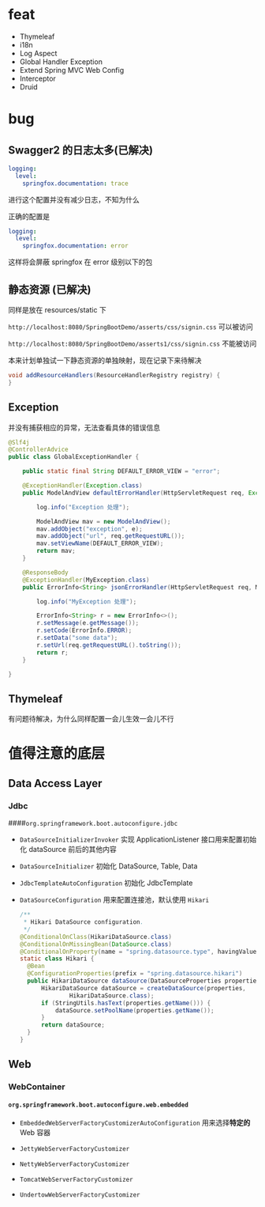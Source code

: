 # feat

* Thymeleaf
* i18n
* Log Aspect
* Global Handler Exception
* Extend Spring MVC Web Config
* Interceptor
* Druid



# bug


## Swagger2 的日志太多(已解决)

```yml
logging:
  level:
    springfox.documentation: trace
```

进行这个配置并没有减少日志，不知为什么


正确的配置是
```yml
logging:
  level:
    springfox.documentation: error
```

这样将会屏蔽 springfox 在 error 级别以下的包




## 静态资源 (已解决)

同样是放在 resources/static 下

``http://localhost:8080/SpringBootDemo/asserts/css/signin.css`` 可以被访问

``http://localhost:8080/SpringBootDemo/asserts1/css/signin.css`` 不能被访问

本来计划单独试一下静态资源的单独映射，现在记录下来待解决

```java
void addResourceHandlers(ResourceHandlerRegistry registry) {
}
```



## Exception

并没有捕获相应的异常，无法查看具体的错误信息

```java
@Slf4j
@ControllerAdvice
public class GlobalExceptionHandler {

    public static final String DEFAULT_ERROR_VIEW = "error";

    @ExceptionHandler(Exception.class)
    public ModelAndView defaultErrorHandler(HttpServletRequest req, Exception e) throws Exception {

        log.info("Exception 处理");

        ModelAndView mav = new ModelAndView();
        mav.addObject("exception", e);
        mav.addObject("url", req.getRequestURL());
        mav.setViewName(DEFAULT_ERROR_VIEW);
        return mav;
    }

    @ResponseBody
    @ExceptionHandler(MyException.class)
    public ErrorInfo<String> jsonErrorHandler(HttpServletRequest req, MyException e){

        log.info("MyException 处理");

        ErrorInfo<String> r = new ErrorInfo<>();
        r.setMessage(e.getMessage());
        r.setCode(ErrorInfo.ERROR);
        r.setData("some data");
        r.setUrl(req.getRequestURL().toString());
        return r;
    }

}
```



## Thymeleaf

有问题待解决，为什么同样配置一会儿生效一会儿不行





# 值得注意的底层

## Data Access Layer

###  Jdbc

####``org.springframework.boot.autoconfigure.jdbc``



* ``DataSourceInitializerInvoker`` 实现 ApplicationListener 接口用来配置初始化 dataSource 前后的其他内容

* ``DataSourceInitializer`` 初始化 DataSource, Table, Data

* ``JdbcTemplateAutoConfiguration``  初始化 JdbcTemplate

* ``DataSourceConfiguration`` 用来配置连接池，默认使用 ``Hikari``

  ``` Java
  /**
   * Hikari DataSource configuration.
   */
  @ConditionalOnClass(HikariDataSource.class)
  @ConditionalOnMissingBean(DataSource.class)
  @ConditionalOnProperty(name = "spring.datasource.type", havingValue = "com.zaxxer.hikari.HikariDataSource", matchIfMissing = true)
  static class Hikari {
  	@Bean
  	@ConfigurationProperties(prefix = "spring.datasource.hikari")
  	public HikariDataSource dataSource(DataSourceProperties properties) {
  		HikariDataSource dataSource = createDataSource(properties,
  				HikariDataSource.class);
  		if (StringUtils.hasText(properties.getName())) {
  			dataSource.setPoolName(properties.getName());
  		}
  		return dataSource;
  	}
  }
  ```

  



## Web

### WebContainer

#### ``org.springframework.boot.autoconfigure.web.embedded``

* ``EmbeddedWebServerFactoryCustomizerAutoConfiguration`` 用来选择**特定的** Web 容器

* ``JettyWebServerFactoryCustomizer``
* ``NettyWebServerFactoryCustomizer``
* ``TomcatWebServerFactoryCustomizer``
* ``UndertowWebServerFactoryCustomizer``



